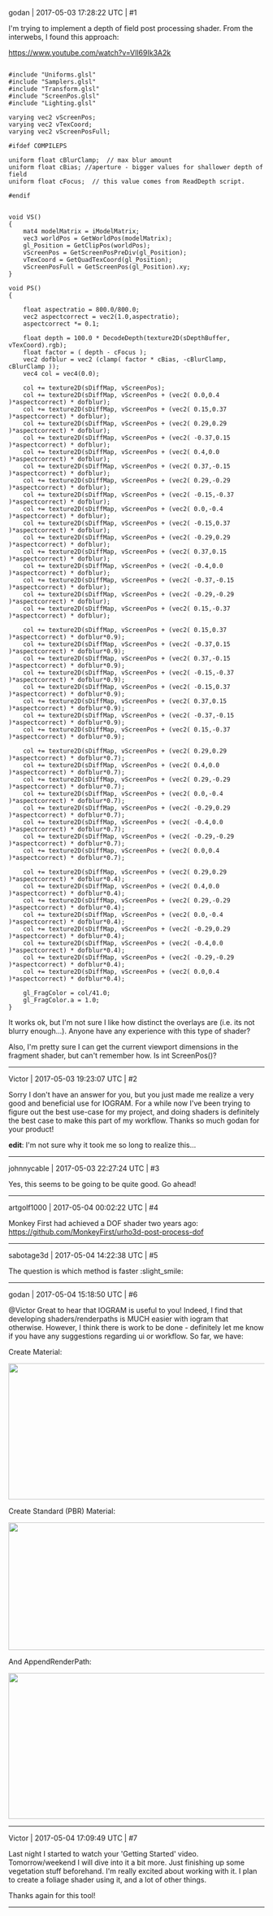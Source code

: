 godan | 2017-05-03 17:28:22 UTC | #1

I'm trying to implement a depth of field post processing shader. From the interwebs, I found this approach:

https://www.youtube.com/watch?v=VIl69Ik3A2k

```

#include "Uniforms.glsl"
#include "Samplers.glsl"
#include "Transform.glsl"
#include "ScreenPos.glsl"
#include "Lighting.glsl"

varying vec2 vScreenPos;
varying vec2 vTexCoord;
varying vec2 vScreenPosFull;

#ifdef COMPILEPS

uniform float cBlurClamp;  // max blur amount
uniform float cBias; //aperture - bigger values for shallower depth of field
uniform float cFocus;  // this value comes from ReadDepth script.

#endif


void VS()
{
    mat4 modelMatrix = iModelMatrix;
    vec3 worldPos = GetWorldPos(modelMatrix);
    gl_Position = GetClipPos(worldPos);
    vScreenPos = GetScreenPosPreDiv(gl_Position);
    vTexCoord = GetQuadTexCoord(gl_Position);
    vScreenPosFull = GetScreenPos(gl_Position).xy;
}

void PS()
{

    float aspectratio = 800.0/800.0;
    vec2 aspectcorrect = vec2(1.0,aspectratio);
    aspectcorrect *= 0.1;
    
    float depth = 100.0 * DecodeDepth(texture2D(sDepthBuffer, vTexCoord).rgb);
    float factor = ( depth - cFocus );     
    vec2 dofblur = vec2 (clamp( factor * cBias, -cBlurClamp, cBlurClamp ));
    vec4 col = vec4(0.0);
    
    col += texture2D(sDiffMap, vScreenPos);
    col += texture2D(sDiffMap, vScreenPos + (vec2( 0.0,0.4 )*aspectcorrect) * dofblur);
    col += texture2D(sDiffMap, vScreenPos + (vec2( 0.15,0.37 )*aspectcorrect) * dofblur);
    col += texture2D(sDiffMap, vScreenPos + (vec2( 0.29,0.29 )*aspectcorrect) * dofblur);
    col += texture2D(sDiffMap, vScreenPos + (vec2( -0.37,0.15 )*aspectcorrect) * dofblur);    
    col += texture2D(sDiffMap, vScreenPos + (vec2( 0.4,0.0 )*aspectcorrect) * dofblur);   
    col += texture2D(sDiffMap, vScreenPos + (vec2( 0.37,-0.15 )*aspectcorrect) * dofblur);    
    col += texture2D(sDiffMap, vScreenPos + (vec2( 0.29,-0.29 )*aspectcorrect) * dofblur);    
    col += texture2D(sDiffMap, vScreenPos + (vec2( -0.15,-0.37 )*aspectcorrect) * dofblur);
    col += texture2D(sDiffMap, vScreenPos + (vec2( 0.0,-0.4 )*aspectcorrect) * dofblur);  
    col += texture2D(sDiffMap, vScreenPos + (vec2( -0.15,0.37 )*aspectcorrect) * dofblur);
    col += texture2D(sDiffMap, vScreenPos + (vec2( -0.29,0.29 )*aspectcorrect) * dofblur);
    col += texture2D(sDiffMap, vScreenPos + (vec2( 0.37,0.15 )*aspectcorrect) * dofblur); 
    col += texture2D(sDiffMap, vScreenPos + (vec2( -0.4,0.0 )*aspectcorrect) * dofblur);  
    col += texture2D(sDiffMap, vScreenPos + (vec2( -0.37,-0.15 )*aspectcorrect) * dofblur);   
    col += texture2D(sDiffMap, vScreenPos + (vec2( -0.29,-0.29 )*aspectcorrect) * dofblur);   
    col += texture2D(sDiffMap, vScreenPos + (vec2( 0.15,-0.37 )*aspectcorrect) * dofblur);
    
    col += texture2D(sDiffMap, vScreenPos + (vec2( 0.15,0.37 )*aspectcorrect) * dofblur*0.9);
    col += texture2D(sDiffMap, vScreenPos + (vec2( -0.37,0.15 )*aspectcorrect) * dofblur*0.9);        
    col += texture2D(sDiffMap, vScreenPos + (vec2( 0.37,-0.15 )*aspectcorrect) * dofblur*0.9);        
    col += texture2D(sDiffMap, vScreenPos + (vec2( -0.15,-0.37 )*aspectcorrect) * dofblur*0.9);
    col += texture2D(sDiffMap, vScreenPos + (vec2( -0.15,0.37 )*aspectcorrect) * dofblur*0.9);
    col += texture2D(sDiffMap, vScreenPos + (vec2( 0.37,0.15 )*aspectcorrect) * dofblur*0.9);     
    col += texture2D(sDiffMap, vScreenPos + (vec2( -0.37,-0.15 )*aspectcorrect) * dofblur*0.9);   
    col += texture2D(sDiffMap, vScreenPos + (vec2( 0.15,-0.37 )*aspectcorrect) * dofblur*0.9);    
    
    col += texture2D(sDiffMap, vScreenPos + (vec2( 0.29,0.29 )*aspectcorrect) * dofblur*0.7);
    col += texture2D(sDiffMap, vScreenPos + (vec2( 0.4,0.0 )*aspectcorrect) * dofblur*0.7);   
    col += texture2D(sDiffMap, vScreenPos + (vec2( 0.29,-0.29 )*aspectcorrect) * dofblur*0.7);    
    col += texture2D(sDiffMap, vScreenPos + (vec2( 0.0,-0.4 )*aspectcorrect) * dofblur*0.7);  
    col += texture2D(sDiffMap, vScreenPos + (vec2( -0.29,0.29 )*aspectcorrect) * dofblur*0.7);
    col += texture2D(sDiffMap, vScreenPos + (vec2( -0.4,0.0 )*aspectcorrect) * dofblur*0.7);  
    col += texture2D(sDiffMap, vScreenPos + (vec2( -0.29,-0.29 )*aspectcorrect) * dofblur*0.7);   
    col += texture2D(sDiffMap, vScreenPos + (vec2( 0.0,0.4 )*aspectcorrect) * dofblur*0.7);
             
    col += texture2D(sDiffMap, vScreenPos + (vec2( 0.29,0.29 )*aspectcorrect) * dofblur*0.4);
    col += texture2D(sDiffMap, vScreenPos + (vec2( 0.4,0.0 )*aspectcorrect) * dofblur*0.4);   
    col += texture2D(sDiffMap, vScreenPos + (vec2( 0.29,-0.29 )*aspectcorrect) * dofblur*0.4);    
    col += texture2D(sDiffMap, vScreenPos + (vec2( 0.0,-0.4 )*aspectcorrect) * dofblur*0.4);  
    col += texture2D(sDiffMap, vScreenPos + (vec2( -0.29,0.29 )*aspectcorrect) * dofblur*0.4);
    col += texture2D(sDiffMap, vScreenPos + (vec2( -0.4,0.0 )*aspectcorrect) * dofblur*0.4);  
    col += texture2D(sDiffMap, vScreenPos + (vec2( -0.29,-0.29 )*aspectcorrect) * dofblur*0.4);   
    col += texture2D(sDiffMap, vScreenPos + (vec2( 0.0,0.4 )*aspectcorrect) * dofblur*0.4);   
            
    gl_FragColor = col/41.0;
    gl_FragColor.a = 1.0;
}

```

It works ok, but I'm not sure I like how distinct the overlays are (i.e. its not blurry enough...). Anyone have any experience with this type of shader?

Also, I'm pretty sure I can get the current viewport dimensions in the fragment shader, but can't remember how. Is int ScreenPos()?

-------------------------

Victor | 2017-05-03 19:23:07 UTC | #2

Sorry I don't have an answer for you, but you just made me realize a very good and beneficial use for IOGRAM. For a while now I've been trying to figure out the best use-case for my project, and doing shaders is definitely the best case to make this part of my workflow. Thanks so much godan for your product!

**edit**: I'm not sure why it took me so long to realize this...

-------------------------

johnnycable | 2017-05-03 22:27:24 UTC | #3

Yes, this seems to be going to be quite good. Go ahead!

-------------------------

artgolf1000 | 2017-05-04 00:02:22 UTC | #4

Monkey First had achieved a DOF shader two years ago: https://github.com/MonkeyFirst/urho3d-post-process-dof

-------------------------

sabotage3d | 2017-05-04 14:22:38 UTC | #5

The question is which method is faster :slight_smile:

-------------------------

godan | 2017-05-04 15:18:50 UTC | #6

@Victor Great to hear that IOGRAM is useful to you! Indeed, I find that developing shaders/renderpaths is MUCH easier with iogram that otherwise. However, I think there is work to be done - definitely let me know if you have any suggestions regarding ui or workflow. So far, we have:

Create Material:

<img src="//cdck-file-uploads-global.s3.dualstack.us-west-2.amazonaws.com/standard17/uploads/urho3d/original/1X/900eeb839e7ba95f606d639cdca9319cf391b2e5.png" width="690" height="268">

Create Standard (PBR) Material:

<img src="//cdck-file-uploads-global.s3.dualstack.us-west-2.amazonaws.com/standard17/uploads/urho3d/original/1X/d813cd6498f28c20f452a29d2f3b118cfff16c8b.png" width="690" height="251">

And AppendRenderPath:

<img src="//cdck-file-uploads-global.s3.dualstack.us-west-2.amazonaws.com/standard17/uploads/urho3d/original/1X/a80e954f4f30b1f9561c49ac55fc4319e903851b.png" width="680" height="287">

-------------------------

Victor | 2017-05-04 17:09:49 UTC | #7

Last night I started to watch your 'Getting Started' video. Tomorrow/weekend I will dive into it a bit more. Just finishing up some vegetation stuff beforehand. I'm really excited about working with it. I plan to create a foliage shader using it, and a lot of other things.

Thanks again for this tool!

-------------------------

